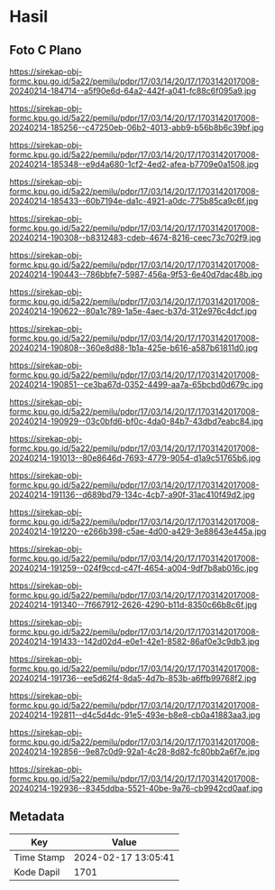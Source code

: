 # Hasil

## Foto C Plano

https://sirekap-obj-formc.kpu.go.id/5a22/pemilu/pdpr/17/03/14/20/17/1703142017008-20240214-184714--a5f90e6d-64a2-442f-a041-fc88c6f095a9.jpg

https://sirekap-obj-formc.kpu.go.id/5a22/pemilu/pdpr/17/03/14/20/17/1703142017008-20240214-185256--c47250eb-06b2-4013-abb9-b56b8b6c39bf.jpg

https://sirekap-obj-formc.kpu.go.id/5a22/pemilu/pdpr/17/03/14/20/17/1703142017008-20240214-185348--e9d4a680-1cf2-4ed2-afea-b7709e0a1508.jpg

https://sirekap-obj-formc.kpu.go.id/5a22/pemilu/pdpr/17/03/14/20/17/1703142017008-20240214-185433--60b7194e-da1c-4921-a0dc-775b85ca9c6f.jpg

https://sirekap-obj-formc.kpu.go.id/5a22/pemilu/pdpr/17/03/14/20/17/1703142017008-20240214-190308--b8312483-cdeb-4674-8216-ceec73c702f9.jpg

https://sirekap-obj-formc.kpu.go.id/5a22/pemilu/pdpr/17/03/14/20/17/1703142017008-20240214-190443--786bbfe7-5987-456a-9f53-6e40d7dac48b.jpg

https://sirekap-obj-formc.kpu.go.id/5a22/pemilu/pdpr/17/03/14/20/17/1703142017008-20240214-190622--80a1c789-1a5e-4aec-b37d-312e976c4dcf.jpg

https://sirekap-obj-formc.kpu.go.id/5a22/pemilu/pdpr/17/03/14/20/17/1703142017008-20240214-190808--360e8d88-1b1a-425e-b616-a587b61811d0.jpg

https://sirekap-obj-formc.kpu.go.id/5a22/pemilu/pdpr/17/03/14/20/17/1703142017008-20240214-190851--ce3ba67d-0352-4499-aa7a-65bcbd0d679c.jpg

https://sirekap-obj-formc.kpu.go.id/5a22/pemilu/pdpr/17/03/14/20/17/1703142017008-20240214-190929--03c0bfd6-bf0c-4da0-84b7-43dbd7eabc84.jpg

https://sirekap-obj-formc.kpu.go.id/5a22/pemilu/pdpr/17/03/14/20/17/1703142017008-20240214-191013--80e8646d-7693-4779-9054-d1a9c51765b6.jpg

https://sirekap-obj-formc.kpu.go.id/5a22/pemilu/pdpr/17/03/14/20/17/1703142017008-20240214-191136--d689bd79-134c-4cb7-a90f-31ac410f49d2.jpg

https://sirekap-obj-formc.kpu.go.id/5a22/pemilu/pdpr/17/03/14/20/17/1703142017008-20240214-191220--e266b398-c5ae-4d00-a429-3e88643e445a.jpg

https://sirekap-obj-formc.kpu.go.id/5a22/pemilu/pdpr/17/03/14/20/17/1703142017008-20240214-191259--024f9ccd-c47f-4654-a004-9df7b8ab016c.jpg

https://sirekap-obj-formc.kpu.go.id/5a22/pemilu/pdpr/17/03/14/20/17/1703142017008-20240214-191340--7f667912-2626-4290-b11d-8350c66b8c6f.jpg

https://sirekap-obj-formc.kpu.go.id/5a22/pemilu/pdpr/17/03/14/20/17/1703142017008-20240214-191433--142d02d4-e0e1-42e1-8582-86af0e3c9db3.jpg

https://sirekap-obj-formc.kpu.go.id/5a22/pemilu/pdpr/17/03/14/20/17/1703142017008-20240214-191736--ee5d62f4-8da5-4d7b-853b-a6ffb99768f2.jpg

https://sirekap-obj-formc.kpu.go.id/5a22/pemilu/pdpr/17/03/14/20/17/1703142017008-20240214-192811--d4c5d4dc-91e5-493e-b8e8-cb0a41883aa3.jpg

https://sirekap-obj-formc.kpu.go.id/5a22/pemilu/pdpr/17/03/14/20/17/1703142017008-20240214-192856--9e87c0d9-92a1-4c28-8d82-fc80bb2a6f7e.jpg

https://sirekap-obj-formc.kpu.go.id/5a22/pemilu/pdpr/17/03/14/20/17/1703142017008-20240214-192936--8345ddba-5521-40be-9a76-cb9942cd0aaf.jpg


## Metadata

| Key        | Value               |
| ---------- | ------------------- |
| Time Stamp | 2024-02-17 13:05:41 |
| Kode Dapil | 1701                |



